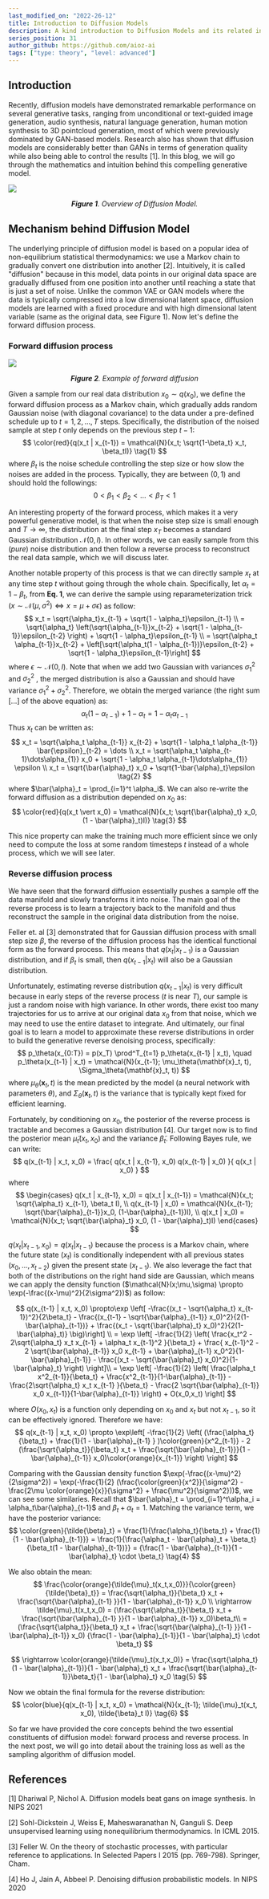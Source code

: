 ```yaml
---
last_modified_on: "2022-26-12"
title: Introduction to Diffusion Models
description: A kind introduction to Diffusion Models and its related information.
series_position: 31
author_github: https://github.com/aioz-ai
tags: ["type: theory", "level: advanced"]
---
```


## Introduction
Recently, diffusion models have demonstrated remarkable performance on several generative tasks, ranging from unconditional or text-guided image generation, audio synthesis, natural language generation, human motion synthesis to 3D pointcloud generation, most of which were previously dominated by GAN-based models. Research also has shown that diffusion models are considerably better than GANs in terms of generation quality while also being able to control the results [1]. In this blog, we will go through the mathematics and intuition behind this compelling generative model.


![](https://vision.aioz.io/f/334f5423de224114963e/?dl=1)*<center>**Figure 1**. Overview of Diffusion Model.</center>* 



## Mechanism behind Diffusion Model
The underlying principle of diffusion model is based on a popular idea of non-equilibrium statistical thermodynamics: we use a Markov chain to gradually convert one distribution into another [2]. Intuitively, it is called "diffusion" because in this model, data points in our original data space are gradually diffused from one position into another until reaching a state that is just a set of noise. Unlike the common VAE or GAN models where the data is typically compressed into a low dimensional latent space, diffusion models are learned with a fixed procedure and with high dimensional latent variable (same as the original data, see Figure 1). Now let's define the forward diffusion process.

### Forward diffusion process

![](https://vision.aioz.io/f/c1abc938af5c4efc938f/?dl=1)*<center>**Figure 2**. Example of forward diffusion</center>* 


Given a sample from our real data distribution $x_0 \sim q(x_0)$, we define the forward diffusion process as a Markov chain, which gradually adds random Gaussian noise (with diagonal covariance) to the data under a pre-defined schedule up to $t=1,2,...,T$ steps. Specifically, the distribution of the noised sample at step $t$ only depends on the previous step $t-1$:
$$
\color{red}{q(x_t | x_{t-1}) = \mathcal{N}(x_t; \sqrt{1-\beta_t} x_t, \beta_tI)} \tag{1}
$$
where $\beta_t$ is the noise schedule controlling the step size or how slow the noises are added in the process. Typically, they are between $(0,1)$ and should hold the followings:
$$
0 < \beta_1 < \beta_2 < ... < \beta_T < 1
$$

An interesting property of the forward process, which makes it a very powerful generative model, is that when the noise step size is small enough and $T\rightarrow \infty$, the distribution at the final step $x_T$ becomes a standard Gaussian distribution $\mathcal{N}(0,I)$. In other words, we can easily sample from this (*pure*) noise distribution and then follow a reverse process to reconstruct the real data sample, which we will discuss later. 


Another notable property of this process is that we can directly sample $x_t$ at any time step $t$ without going through the whole chain. Specifically, let $\alpha_t = 1 -\beta_t$, from **Eq. 1**, we can derive the sample using reparameterization trick $(x\sim\mathcal{N}(\mu,\sigma^2) \Leftrightarrow x = \mu + \sigma\epsilon )$ as follow:
$$
x_t = \sqrt{\alpha_t}x_{t-1} + \sqrt{1 - \alpha_t}\epsilon_{t-1} \\
    = \sqrt{\alpha_t} \left(\sqrt{\alpha_{t-1}}x_{t-2} + \sqrt{1 - \alpha_{t-1}}\epsilon_{t-2} \right) +  \sqrt{1 - \alpha_t}\epsilon_{t-1}  \\
    = \sqrt{\alpha_t \alpha_{t-1}}x_{t-2}  + \left[\sqrt{\alpha_t(1 - \alpha_{t-1})}\epsilon_{t-2}  + \sqrt{1 - \alpha_t}\epsilon_{t-1}\right]
$$
where $\epsilon \sim \mathcal{N}(0,I)$. Note that when we add two Gaussian with variances $\sigma_1^2$ and $\sigma_2^2$ , the merged distribution is also a Gaussian and should have variance  $\sigma_1^2 + \sigma_2^2$. Therefore, we obtain the merged variance (the right sum $[...]$ of the above equation) as:
$$
\alpha_t(1 - \alpha_{t-1}) + 1-\alpha_t = 1-\alpha_t\alpha_{t-1}
$$
Thus $x_t$ can be written as:
$$
x_t = \sqrt{\alpha_t \alpha_{t-1}} x_{t-2} + \sqrt{1 - \alpha_t \alpha_{t-1}} \bar{\epsilon}_{t-2}  = \dots  \\
x_t = \sqrt{\alpha_t \alpha_{t-1}\dots\alpha_{1}} x_0 + \sqrt{1 - \alpha_t \alpha_{t-1}\dots\alpha_{1}} \epsilon \\
x_t = \sqrt{\bar{\alpha}_t} x_0  + \sqrt{1-\bar{\alpha}_t}\epsilon \tag{2}
$$
where  $\bar{\alpha}_t = \prod_{i=1}^t \alpha_i$. We can also re-write the forward diffusion as a distribution depended on $x_0$ as:
$$
\color{red}{q(x_t \vert x_0) = \mathcal{N}(x_t; \sqrt{\bar{\alpha}_t} x_0, (1 - \bar{\alpha}_t)I)} \tag{3}
$$


This nice property can make the training much more efficient since we only need to compute the loss at some random timesteps $t$ instead of a whole process, which we will see later. 




### Reverse diffusion process
We have seen that the forward diffusion essentially pushes a sample off the data manifold and slowly transforms it into noise. The main goal of the reverse process is to learn a trajectory back to the manifold and thus reconstruct the sample in the original data distribution from the noise.

Feller et. al [3] demonstrated that for Gaussian diffusion process with small step size $\beta$, the reverse of the diffusion process has the identical functional form as the forward process. This means that  $q(x_t|x_{t-1})$ is a Gaussian  distribution, and if $\beta_t$ is small, then $q(x_{t-1}|x_t)$ will also be a Gaussian distribution.

Unfortunately, estimating reverse distribution $q(x_{t-1}|x_t)$ is very difficult because in early steps of the reverse process ($t$ is near $T$), our sample is just a random noise with high variance. In other words, there exist too many trajectories for us to arrive at our original data $x_0$ from that noise, which we may need to use the entire dataset to integrate. And ultimately, our final goal is to learn a model to approximate these reverse distributions in order to build the generative reverse denoising process, specifically:
$$
p_\theta(x_{0:T}) = p(x_T) \prod^T_{t=1} p_\theta(x_{t-1} | x_t), \quad
p_\theta(x_{t-1} | x_t) = \mathcal{N}(x_{t-1}; \mu_\theta(\mathbf{x}_t, t), \Sigma_\theta(\mathbf{x}_t, t))
$$
where $\mu_\theta(\mathbf{x}_t, t)$ is the mean predicted by the model (a neural network with parameters $\theta$), and $\Sigma_\theta(\mathbf{x}_t, t)$ is the variance that is typically kept fixed for efficient learning.

Fortunately, by conditioning on $x_0$, the posterior of the reverse process is tractable and becomes a Gaussian distribution [4]. Our target now is to find the posterior mean $\tilde{\mu}_t(x_t,x_0)$ and the variance $\tilde{\beta}_t$. Following Bayes rule, we can write:
$$
q(x_{t-1} | x_t, x_0) = \frac{ q(x_t | x_{t-1}, x_0) q(x_{t-1} | x_0) }{ q(x_t | x_0) }
$$
where
$$
\begin{cases}
q(x_t | x_{t-1}, x_0) = q(x_t | x_{t-1}) = \mathcal{N}(x_t; \sqrt{\alpha_t} x_{t-1}, \beta_t I), \\
q(x_{t-1} | x_0) = \mathcal{N}(x_{t-1}; \sqrt{\bar{\alpha}_{t-1}}x_0, (1-\bar{\alpha}_{t-1})I), \\
q(x_t | x_0) = \mathcal{N}(x_t; \sqrt{\bar{\alpha}_t} x_0, (1 - \bar{\alpha}_t)I)
\end{cases}
$$

$q(x_t | x_{t-1}, x_0) = q(x_t | x_{t-1})$ because the process is a Markov chain, where the future state ($x_t$) is conditionally independent with all previous states ($x_0,\dots,x_{t-2}$) given the present state ($x_{t-1}$). We also leverage the fact that both of the distributions on the right hand side are Gaussian, which means we can apply the density function ($\mathcal{N}(x;\mu,\sigma) \propto \exp(-\frac{(x-\mu)^2}{2\sigma^2})$) as follow:


$$
q(x_{t-1} | x_t, x_0)  \propto\exp \left[ -\frac{(x_t - \sqrt{\alpha_t} x_{t-1})^2}{2\beta_t} -  \frac{(x_{t-1} - \sqrt{\bar{\alpha}_{t-1}} x_0)^2}{2(1-\bar{\alpha}_{t-1})} +  \frac{(x_t - \sqrt{\bar{\alpha}_t} x_0)^2}{2(1-\bar{\alpha}_t)} \big)\right] \\
= \exp \left[ -\frac{1}{2} \left(  
\frac{x_t^2 - 2\sqrt{\alpha_t} x_t x_{t-1} + \alpha_t x_{t-1}^2 }{\beta_t} +
\frac{ x_{t-1}^2 - 2 \sqrt{\bar{\alpha}_{t-1}} x_0 x_{t-1} + \bar{\alpha}_{t-1} x_0^2}{1-\bar{\alpha}_{t-1}} - 
\frac{(x_t - \sqrt{\bar{\alpha}_t} x_0)^2}{1-\bar{\alpha}_t} 
\right) \right]\\
= \exp \left[ -\frac{1}{2} \left(  
\frac{\alpha_t x^2_{t-1}}{\beta_t} + 
\frac{x^2_{t-1}}{1-\bar{\alpha}_{t-1}} -
\frac{2\sqrt{\alpha_t} x_t x_{t-1} }{\beta_t} -
\frac{2 \sqrt{\bar{\alpha}_{t-1}} x_0 x_{t-1}}{1-\bar{\alpha}_{t-1}}
\right)  + O(x_0,x_t) \right]
$$

where $O(x_0,x_t)$ is a function only depending on $x_0$ and $x_t$ but not $x_{t-1}$, so it can be effectively ignored. Therefore we have:
$$
q(x_{t-1} | x_t, x_0)  \propto 
\exp\left[ -\frac{1}{2} \left( 
(\frac{\alpha_t}{\beta_t} + \frac{1}{1 - \bar{\alpha}_{t-1} } )\color{green}{x^2_{t-1}} -
2 (\frac{\sqrt{\alpha_t}}{\beta_t} x_t + \frac{\sqrt{\bar{\alpha}_{t-1}}}{1 - \bar{\alpha}_{t-1}} x_0)\color{orange}{x_{t-1}}
\right) \right]
$$

Comparing with the Gaussian density function $\exp(-\frac{(x-\mu)^2}{2\sigma^2}) = \exp(-\frac{1}{2} (\frac{\color{green}{x^2}}{\sigma^2} -\frac{2\mu \color{orange}{x}}{\sigma^2} + \frac{\mu^2}{\sigma^2}))$, we can see some similaries. Recall that $\bar{\alpha}_t = \prod_{i=1}^t\alpha_i = \alpha_t\bar{\alpha}_{t-1}$ and $\beta_t + \alpha_t = 1$. Matching the variance term, we have the posterior variance:
$$
\color{green}{\tilde{\beta}_t}  = \frac{1}{\frac{\alpha_t}{\beta_t} + \frac{1}{1 - \bar{\alpha}_{t-1}}}
= \frac{1}{\frac{\alpha_t - \bar{\alpha}_t + \beta_t}{\beta_t(1 - \bar{\alpha}_{t-1})}}
= {\frac{1 - \bar{\alpha}_{t-1}}{1 - \bar{\alpha}_t} \cdot \beta_t} \tag{4}
$$

We also obtain the mean:
$$
\frac{\color{orange}{\tilde{\mu}_t(x_t,x_0)}}{\color{green}{\tilde{\beta}_t}} = \frac{\sqrt{\alpha_t}}{\beta_t} x_t + \frac{\sqrt{\bar{\alpha}_{t-1} }}{1 - \bar{\alpha}_{t-1}} x_0 \\
\rightarrow \tilde{\mu}_t(x_t,x_0)
= (\frac{\sqrt{\alpha_t}}{\beta_t} x_t + \frac{\sqrt{\bar{\alpha}_{t-1} }}{1 - \bar{\alpha}_{t-1}} x_0)\beta_t\\
= (\frac{\sqrt{\alpha_t}}{\beta_t} x_t + \frac{\sqrt{\bar{\alpha}_{t-1} }}{1 - \bar{\alpha}_{t-1}} x_0) {\frac{1 - \bar{\alpha}_{t-1}}{1 - \bar{\alpha}_t} \cdot \beta_t} 
$$

$$
\rightarrow \color{orange}{\tilde{\mu}_t(x_t,x_0)}  = \frac{\sqrt{\alpha_t}(1 - \bar{\alpha}_{t-1})}{1 - \bar{\alpha}_t} x_t + \frac{\sqrt{\bar{\alpha}_{t-1}}\beta_t}{1 - \bar{\alpha}_t} x_0 \tag{5}
$$

Now we obtain the final formula for the reverse distribution:
$$
\color{blue}{q(x_{t-1} | x_t, x_0) = \mathcal{N}(x_{t-1}; \tilde{\mu}_t(x_t, x_0), \tilde{\beta}_t I)} \tag{6}
$$


So far we have provided the core concepts behind the two essential constituents of diffusion model: forward process and reverse process. In the next post, we will go into detail about the training loss as well as the sampling algorithm of diffusion model.

## References
[1] Dhariwal P, Nichol A. Diffusion models beat gans on image synthesis. In NIPS 2021
 
[2] Sohl-Dickstein J, Weiss E, Maheswaranathan N, Ganguli S. Deep unsupervised learning using nonequilibrium thermodynamics. In ICML 2015.

[3] Feller W. On the theory of stochastic processes, with particular reference to applications. In Selected Papers I 2015 (pp. 769-798). Springer, Cham.

[4] Ho J, Jain A, Abbeel P. Denoising diffusion probabilistic models. In NIPS 2020